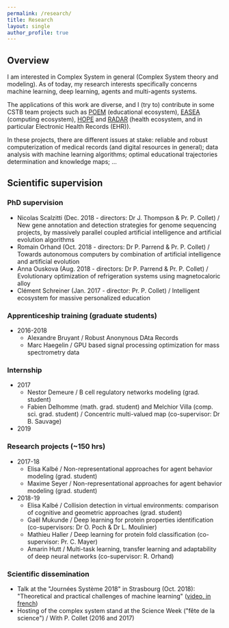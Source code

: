 ```yaml
---
permalink: /research/
title: Research
layout: single
author_profile: true
---
```

## Overview

I am interested in Complex System in general (Complex System theory and modeling). As of today, my research interests specifically concerns machine learning, deep learning, agents and multi-agents systems.

The applications of this work are diverse, and I (try to) contribute in some CSTB team projects such as [POEM](http://poem.unistra.fr/fr/index.php/Accueil) (educational ecosystem), [EASEA](http://easea.unistra.fr/index.php/EASEA_platform) (computing ecosystem), [HOPE](http://hope.unistra.fr/index.php/Accueil) and [RADAR](http://radar.unistra.fr/index.php/Main_Page) (health ecosystem, and in particular Electronic Health Records (EHR)).

In these projects, there are different issues at stake: reliable and robust computerization of medical records (and digital resources in general); data analysis with machine learning algorithms; optimal educational trajectories determination and knowledge maps; ...

## Scientific supervision

### PhD supervision
* Nicolas Scalzitti (Dec. 2018 - directors: Dr J. Thompson & Pr. P. Collet) / New gene annotation and detection strategies for genome sequencing projects, by massively parallel coupled artificial intelligence and artificial evolution algorithms
* Romain Orhand (Oct. 2018 - directors: Dr P. Parrend & Pr. P. Collet) / Towards autonomous computers by combination of artificial intelligence and artificial evolution
* Anna Ouskova (Aug. 2018 - directors: Dr P. Parrend & Pr. P. Collet) / Evolutionary optimization of refrigeration systems using magnetocaloric alloy
* Clément Schreiner (Jan. 2017 - director: Pr. P. Collet) / Intelligent ecosystem for massive personalized education

### Apprenticeship training (graduate students)
* 2016-2018
  * Alexandre Bruyant / Robust Anonynous DAta Records
  * Marc Haegelin / GPU based signal processing optimization for mass spectrometry data

### Internship
* 2017 
  * Nestor Demeure / B cell regulatory networks modeling (grad. student)
  * Fabien Delhomme (math. grad. student) and Melchior Villa (comp. sci. grad. student) / Concentric multi-valued map (co-supervisor: Dr B. Sauvage)
* 2019

### Research projects (~150 hrs)
* 2017-18
  * Elisa Kalbé / Non-representational approaches for agent behavior modeling (grad. student)
  * Maxime Seyer / Non-representational approaches for agent behavior modeling (grad. student)
* 2018-19
  * Elisa Kalbé / Collision detection in virtual environments: comparison of cognitive and geometric approaches (grad. student)
  * Gaël Mukunde / Deep learning for protein properties identification (co-supervisors: Dr O. Poch & Dr L. Moulinier)
  * Mathieu Haller / Deep learning for protein fold classification (co-supervisor: Pr. C. Mayer)
  * Amarin Hutt / Multi-task learning, transfer learning and adaptability of deep neural networks (co-supervisor: R. Orhand)

### Scientific dissemination
* Talk at the "Journées Système 2018" in Strasbourg (Oct. 2018): "Theoretical and practical challenges of machine learning" ([video, in french](https://webcast.in2p3.fr/video/defis-theoriques-et-pratiques-de-lintelligence-artificielle))
* Hosting of the complex system stand at the Science Week ("fête de la science") / With P. Collet (2016 and 2017)
